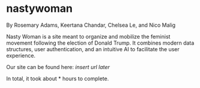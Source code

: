 # nastywoman

By Rosemary Adams, Keertana Chandar, Chelsea Le, and Nico Malig

Nasty Woman is a site meant to organize and mobilize the feminist movement following the election of Donald Trump. It combines modern data structures, user authentication, and an intuitive AI to facilitate the user experience. 

Our site can be found here: *insert url later*

In total, it took about * hours to complete.
